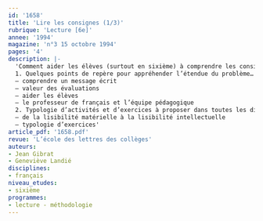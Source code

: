 ```yaml
---
id: '1658'
title: 'Lire les consignes (1/3)'
rubrique: 'Lecture [6e]'
annee: '1994'
magazine: 'n°3 15 octobre 1994'
pages: '4'
description: |-
  'Comment aider les élèves (surtout en sixième) à comprendre les consignes fournies dans les exercices qui leur sont proposés…
  1. Quelques points de repère pour appréhender l’étendue du problème…
  – comprendre un message écrit
  – valeur des évaluations
  – aider les élèves
  – le professeur de français et l’équipe pédagogique
  2. Typologie d’activités et d’exercices à proposer dans toutes les disciplines
  – de la lisibilité matérielle à la lisibilité intellectuelle
  – typologie d’exercices'
article_pdf: '1658.pdf'
revue: 'L’école des lettres des collèges'
auteurs:
- Jean Gibrat
- Geneviève Landié
disciplines:
- français
niveau_etudes:
- sixième
programmes:
- lecture - méthodologie
---
```

